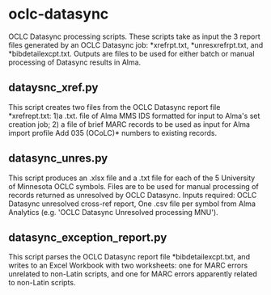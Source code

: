 # oclc-datasync
OCLC Datasync processing scripts. These scripts take as input the 3 report files generated
by an OCLC Datasync job: *xrefrpt.txt, *unresxrefrpt.txt, and *bibdetailexcpt.txt. Outputs
are files to be used for either batch or manual processing of Datasync results in Alma.

## dataysnc_xref.py
This script creates two files from the OCLC Datasync report file \*xrefrept.txt:
1)a .txt. file of Alma MMS IDS formatted for input to Alma's set creation job; 
2) a file of brief MARC records to be used as input for Alma import profile 
Add 035 (OCoLC)* numbers to existing records.

## datasync_unres.py
This script produces an .xlsx file and a .txt file for each of the 5 University of Minnesota
OCLC symbols. Files are to be used for manual processing of records returned as unresolved by
OCLC Datasync. Inputs required: OCLC Datasync unresolved cross-ref report, One .csv file per
symbol from Alma Analytics (e.g. 'OCLC Datasync Unresolved processing MNU').

## datasync_exception_report.py
This script parses the OCLC Datasync report file \*bibdetailexcpt.txt, and writes to an Excel
Workbook with two worksheets: one for MARC errors unrelated to non-Latin scripts, and one for MARC
errors apparently related to non-Latin scripts.
